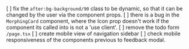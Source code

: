[ ] fix the `after:bg-background/90` class to be dynamic, so that it can be changed by the user via the component props.
[ ] there is a bug in the `MorphingCard` component, where the Icon prop doesn't work if the component its called into is not a 'use client'.
[ ] remove the todo form `/page.tsx`
[ ] create mobile view of navigation sidebar
[ ] check mobile responsiveness of the components previous to feedback modal.
